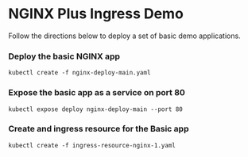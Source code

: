 # NGINX Plus Ingress Demo

Follow the directions below to deploy a set of basic demo applications.

### Deploy the basic NGINX app
```
kubectl create -f nginx-deploy-main.yaml
```
### Expose the basic app as a service on port 80
```
kubectl expose deploy nginx-deploy-main --port 80
```
### Create and ingress resource for the Basic app
```
kubectl create -f ingress-resource-nginx-1.yaml
```